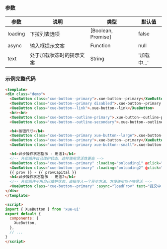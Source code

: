 ### 参数

参数     | 说明                    | 类型                        | 默认值
---------|------------------------|-----------------------------|----------
loading  | 下拉列表选项            | [Boolean, Promise<Boolean>] | false
async    | 输入框提示文案          | Function                    | null
text     | 处于加载状态时的提示文案 | String                      | '加载中...'

### 示例完整代码

```html
<template>
<div class="demo">
  <XueButton class="xue-button--primary">.xue-button--primary</XueButton>
  <XueButton class="xue-button--primary disabled">.xue-button--primary.disabled</XueButton>
  <XueButton class="xue-button--link">.xue-button--link</XueButton>
  <br><br>
  <XueButton class="xue-button--outline-primary">.xue-button--outline-primary</XueButton>
  <XueButton class="xue-button--outline-secondary">.xue-button--outline-secondary</XueButton>

  <h4>按钮尺寸</h4>
  <XueButton class="xue-button--primary xue-button--large">.xue-button--primary.xue-button--large</XueButton>
  <XueButton class="xue-button--primary">.xue-button--primary</XueButton>
  <XueButton class="xue-button--primary xue-button--small">.xue-button--primary.xue-button--small</XueButton>

  <h4>异步操作状态指示 - 用法1</h4>
  <!-- 外部组件自己维护状态，这样使用灵活性更高 -->
  <XueButton class="xue-button--primary" :loading="onloading1" @click="asyncOp1">加载省</XueButton>
  <XueButton class="xue-button--primary" :loading="onloading2" @click="asyncOp2">加载省会</XueButton>
  {{ prov }} - {{ provCapital }}
  <h4>异步操作状态指示 - 用法2</h4>
  <!-- 外部组件不用自己维护状态，直接传入一个异步方法，方便使用但不够灵活 -->
  <XueButton class="xue-button--primary" :async="loadProv" text="提交中...">执行异步任务</XueButton>
</div>
</template>

<script>
import { XueButton } from 'xue-ui'
export default {
  components: {
    XueButton,
  },
  // ...
}
</script>
```
